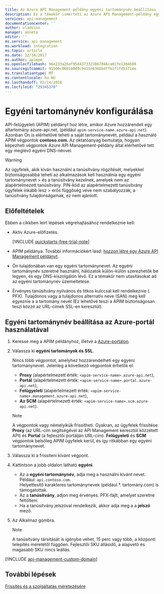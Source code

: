 ```yaml
---
title: Az Azure API Management-példány egyéni tartománynév beállítása |} Microsoft Docs
description: Ez a témakör ismerteti az Azure API Management-példány egyéni tartománynév beállítása.
services: api-management
documentationcenter: ''
author: vladvino
manager: anneta
editor: ''
ms.service: api-management
ms.workload: integration
ms.topic: article
ms.date: 12/14/2017
ms.author: apimpm
ms.openlocfilehash: 96e233a26af95d4373323867046ca01fe1304608
ms.sourcegitcommit: 95500c068100d9c9415e8368bdffb1f1fd53714e
ms.translationtype: MT
ms.contentlocale: hu-HU
ms.lasthandoff: 02/14/2018
ms.locfileid: "29345370"
---
```

# <a name="configure-a-custom-domain-name"></a>Egyéni tartománynév konfigurálása 

API-felügyeleti (APIM) példányt hoz létre, amikor Azure hozzárendeli egy altartomány azure-api.net, (például `apim-service-name.azure-api.net`). Azonban Ön is elérhetővé teheti a saját tartománynevét, például a használó APIM végpontok **contoso.com**. Az oktatóanyag bemutatja, hogyan képezheti végpontok Azure API Management-példány által elérhetővé tett egy meglévő egyéni DNS-névvel.

> [!WARNING]
> Az ügyfelek, akik kíván használni a tanúsítvány rögzítését, melyekkel biztonságosabbá teheti az alkalmazások kell használnia egy egyéni tartománynevet > és a tanúsítvány kezelnek, amelyek nem az alapértelmezett tanúsítvány. PIN-kód az alapértelmezett tanúsítvány ügyfelek inkább lesz > erős függőség véve nem szabályozzák, a tanúsítvány tulajdonságainak, ez nem ajánlott.

## <a name="prerequisites"></a>Előfeltételek

Ebben a cikkben leírt lépések végrehajtásához rendelkeznie kell:

+ Aktív Azure-előfizetés.

    [!INCLUDE [quickstarts-free-trial-note](../../includes/quickstarts-free-trial-note.md)]

+ APIM példánya. További információkért lásd: [hozzon létre egy Azure API Management példányt](get-started-create-service-instance.md).
+ Ön tulajdonában van egy egyéni tartománynevet. Az egyéni tartománynév szeretné használni, hálózatok külön-külön szerezhetők be legyen, és egy DNS-kiszolgálón lévő. Ez a témakör nem utasításokat ad az egyéni tartománynév üzemeltetése.
+ Érvényes tanúsítvány nyilvános és titkos kulccsal kell rendelkeznie (. PFX). Tulajdonos vagy a tulajdonos alternatív neve (SAN) meg kell egyeznie a a tartomány nevét (Ez lehetővé teszi a APIM biztonságosan teszi közzé az URL-címek SSL-en keresztül).

## <a name="use-the-azure-portal-to-set-a-custom-domain-name"></a>Egyéni tartománynév beállítása az Azure-portál használatával

1. Keresse meg a APIM példányhoz, illetve a [Azure-portálon](https://portal.azure.com/).
2. Válassza ki **egyéni tartományok és SSL**.
    
    Nincs több végpontot, amelyhez hozzárendelheti egy egyéni tartománynevet. Jelenleg a következő végpontok érhetők el: 
    + **Proxy** (alapértelmezett érték: `<apim-service-name>.azure-api.net`), 
    + **Portál** (alapértelmezett érték: `<apim-service-name>.portal.azure-api.net`),     
    + **Felügyeleti** (alapértelmezett érték: `<apim-service-name>.management.azure-api.net`), 
    + **Az SCM** (alapértelmezett érték: `<apim-service-name>.scm.azure-api.net`).

    >[!NOTE]
    > A végpontok vagy némelyikük frissítheti. Gyakran, az ügyfelek frissítése **Proxy** (az URL-cím segítségével az API Management keresztül közzétett API) és **Portal** (a fejlesztői portálján URL-cím). **Felügyeleti** és **SCM** végpontok belsőleg APIM ügyfelek kerül, és így ritkábban egy egyéni tartománynevet.
3. Válassza ki a frissíteni kívánt végpont. 
4. Kattintson a jobb oldalon látható **egyéni**.

    + Az a **egyéni tartománynév**, adja meg a használni kívánt nevet. Például: `api.contoso.com`. <br/>Helyettesítő karakteres tartománynevek (például *. tartomány.com) is támogatottak.
    + Az a **tanúsítvány**, adjon meg érvényes. PFX-fájlt, amelyet szeretne feltölteni. 
    + Ha a tanúsítvány jelszóval rendelkezik, akkor adja meg a a **jelszó** mező.
1. Az Alkalmaz gombra.

    >[!NOTE]
    >A tanúsítvány társítását is igénybe vehet, 15 perc vagy több, a központi telepítés méretétől függően. Fejlesztői SKU állásidő, a alapvető és magasabb SKU nincs leállás.

[!INCLUDE [api-management-custom-domain](../../includes/api-management-custom-domain.md)]

## <a name="next-steps"></a>További lépések

[Frissítés és a szolgáltatás méretezésére](upgrade-and-scale.md)
